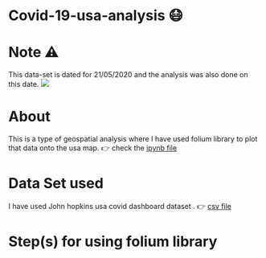 # Covid-19-usa-analysis  :mask:
# Note :warning:
This data-set is dated for 21/05/2020 and the analysis was also done on this date.
![](https://media.giphy.com/media/YPbrUhP9Ryhgi2psz3/giphy.gif)

# About
This is a type of geospatial analysis where I have used folium library to plot that data onto the usa map.
:point_right: check the [ipynb file](https://github.com/herkura/Covid--19-usa-analyses/blob/master/covid_geo_analyses.ipynb)

# Data Set used
I have used John hopkins usa covid dashboard dataset . :point_right: [csv file](https://github.com/herkura/Covid--19-usa-analyses/blob/master/johns-hopkins-covid-19-daily-dashboard-cases.csv)
# Step(s) for using folium library


